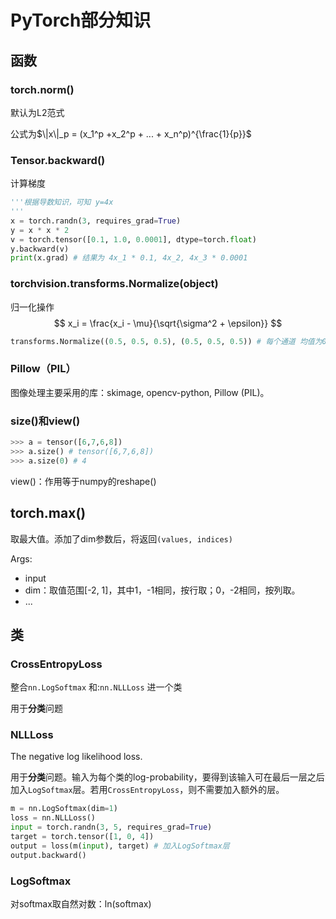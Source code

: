 # PyTorch部分知识

## 函数

### torch.norm()

默认为L2范式

公式为$\|x\|_p = (x_1^p +x_2^p + ... + x_n^p)^{\frac{1}{p}}$

### Tensor.backward()

计算梯度

```python
'''根据导数知识，可知 y=4x
'''
x = torch.randn(3, requires_grad=True)
y = x * x * 2
v = torch.tensor([0.1, 1.0, 0.0001], dtype=torch.float)
y.backward(v)
print(x.grad) # 结果为 4x_1 * 0.1, 4x_2, 4x_3 * 0.0001
```

### torchvision.transforms.Normalize(object)

归一化操作
$$
x_i = \frac{x_i - \mu}{\sqrt{\sigma^2 + \epsilon}}
$$

```python
transforms.Normalize((0.5, 0.5, 0.5), (0.5, 0.5, 0.5)) # 每个通道 均值为0.5，标准差为0.5
```

### Pillow（PIL）

图像处理主要采用的库：skimage, opencv-python, Pillow (PIL)。



### size()和view()

```python
>>> a = tensor([6,7,6,8])
>>> a.size() # tensor([6,7,6,8])
>>> a.size(0) # 4
```



view()：作用等于numpy的reshape()



## torch.max()

取最大值。添加了dim参数后，将返回`(values, indices)` 

Args:

- input
- dim：取值范围[-2, 1]，其中1，-1相同，按行取；0，-2相同，按列取。
- ...



## 类

### CrossEntropyLoss

整合`nn.LogSoftmax` 和:`nn.NLLLoss` 进一个类

用于**分类**问题

### NLLLoss

The negative log likelihood loss. 

用于**分类**问题。输入为每个类的log-probability，要得到该输入可在最后一层之后加入`LogSoftmax`层。若用`CrossEntropyLoss`，则不需要加入额外的层。

```python
m = nn.LogSoftmax(dim=1)
loss = nn.NLLLoss()
input = torch.randn(3, 5, requires_grad=True)
target = torch.tensor([1, 0, 4])
output = loss(m(input), target) # 加入LogSoftmax层
output.backward()
```

### LogSoftmax

对softmax取自然对数：ln(softmax)



### 

